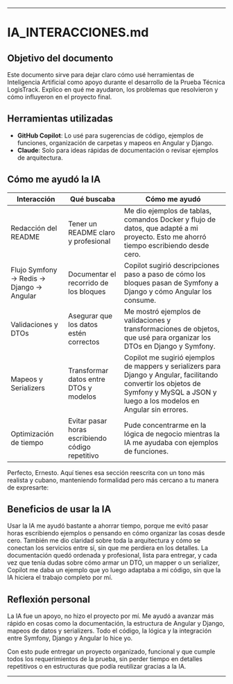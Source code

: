 
---

# IA\_INTERACCIONES.md

## Objetivo del documento

Este documento sirve para dejar claro cómo usé herramientas de Inteligencia Artificial como apoyo durante el desarrollo de la Prueba Técnica LogisTrack. Explico en qué me ayudaron, los problemas que resolvieron y cómo influyeron en el proyecto final.

## Herramientas utilizadas

* **GitHub Copilot**: Lo usé para sugerencias de código, ejemplos de funciones, organización de carpetas y mapeos en Angular y Django.
* **Claude**: Solo para ideas rápidas de documentación o revisar ejemplos de arquitectura.

## Cómo me ayudó la IA

| Interacción                              | Qué buscaba                                                    | Cómo me ayudó                                                                                                                                                                                           |
| ---------------------------------------- | -------------------------------------------------------------- | ------------------------------------------------------------------------------------------------------------------------------------------------------------------------------------------------------- |
| Redacción del README                     | Tener un README claro y profesional                            | Me dio ejemplos de tablas, comandos Docker y flujo de datos, que adapté a mi proyecto. Esto me ahorró tiempo escribiendo desde cero.                                                                    |
| Flujo Symfony → Redis → Django → Angular | Documentar el recorrido de los bloques                         | Copilot sugirió descripciones paso a paso de cómo los bloques pasan de Symfony a Django y cómo Angular los consume.                                                                                     |
| Validaciones y DTOs                      | Asegurar que los datos estén correctos                         | Me mostró ejemplos de validaciones y transformaciones de objetos, que usé para organizar los DTOs en Django y Symfony.                                                                                  |
| Mapeos y Serializers                     | Transformar datos entre DTOs y modelos                         | Copilot me sugirió ejemplos de mappers y serializers para Django y Angular, facilitando convertir los objetos de Symfony y MySQL a JSON y luego a los modelos en Angular sin errores.                   |
| Optimización de tiempo                   | Evitar pasar horas escribiendo código repetitivo               | Pude concentrarme en la lógica de negocio mientras la IA me ayudaba con ejemplos de funciones.                                                                                                  |

Perfecto, Ernesto. Aquí tienes esa sección reescrita con un tono más realista y cubano, manteniendo formalidad pero más cercano a tu manera de expresarte:



## Beneficios de usar la IA

Usar la IA me ayudó bastante a ahorrar tiempo, porque me evitó pasar horas escribiendo ejemplos o pensando en cómo organizar las cosas desde cero. También me dio claridad sobre toda la arquitectura y cómo se conectan los servicios entre sí, sin que me perdiera en los detalles. La documentación quedó ordenada y profesional, lista para entregar, y cada vez que tenía dudas sobre cómo armar un DTO, un mapper o un serializer, Copilot me daba un ejemplo que yo luego adaptaba a mi código, sin que la IA hiciera el trabajo completo por mí.

## Reflexión personal

La IA fue un apoyo, no hizo el proyecto por mí. Me ayudó a avanzar más rápido en cosas como la documentación, la estructura de Angular y Django, mapeos de datos y serializers. Todo el código, la lógica y la integración entre Symfony, Django y Angular lo hice yo.

Con esto pude entregar un proyecto organizado, funcional y que cumple todos los requerimientos de la prueba, sin perder tiempo en detalles repetitivos o en estructuras que podía reutilizar gracias a la IA.

---
